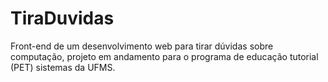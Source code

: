 # TiraDuvidas
Front-end de um desenvolvimento web para tirar dúvidas sobre computação, projeto em andamento para o programa de educação tutorial (PET) sistemas da UFMS.
